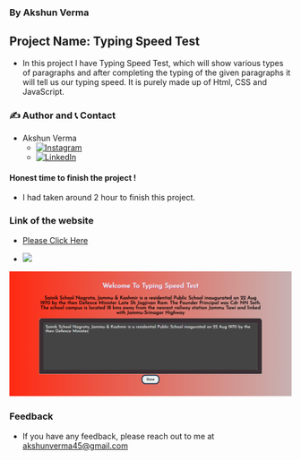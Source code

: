 ### By Akshun Verma

## Project Name: Typing Speed Test

- In this project I have Typing Speed Test, which will show various types of paragraphs and after completing the typing of the given paragraphs it will tell us our typing speed. It is purely made up of Html, CSS and JavaScript.

### ✍️ Author and 📞 Contact
- Akshun Verma
   - [![Instagram](https://img.shields.io/badge/Instagram-0A66C2?style=for-the-badge&logo=instagram&logoColor=white)](https://www.instagram.com/akshunn_3945/)
   - [![LinkedIn](https://img.shields.io/badge/-LinkedIn-blue)](https://www.linkedin.com/in/akshun-verma-98110b214/)


#### Honest time to finish the project !
 - I had taken around 2 hour to finish this project.

### Link of the website
- [Please Click Here](https://famous-muffin-de2594.netlify.app/)

- ![](https://img.shields.io/badge/HTML--CSS-JavaScript-lightgrey)

![](./images/main.png)
 ### Feedback
 - If you have any feedback, please reach out to me at akshunverma45@gmail.com
